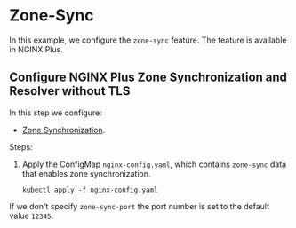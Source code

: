 # Zone-Sync

In this example, we configure the `zone-sync` feature. The feature is available in NGINX Plus.

## Configure NGINX Plus Zone Synchronization and Resolver without TLS

In this step we configure:

- [Zone Synchronization](https://docs.nginx.com/nginx/admin-guide/high-availability/zone_sync/).

Steps:

1. Apply the ConfigMap `nginx-config.yaml`, which contains `zone-sync` data that enables zone synchronization.

    ```console
    kubectl apply -f nginx-config.yaml
    ```

If we don't specify `zone-sync-port` the port number is set to the default value `12345`.
